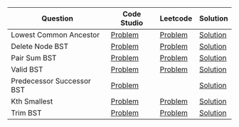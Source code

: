 | Question                  | Code Studio                                                                                            | Leetcode                                                                                | Solution                              |
| ------------------------- | ------------------------------------------------------------------------------------------------------ | --------------------------------------------------------------------------------------- | ------------------------------------- |
| Lowest Common Ancestor    | [Problem](https://www.codingninjas.com/studio/problems/981280)                                         | [Problem](https://leetcode.com/problems/lowest-common-ancestor-of-a-binary-search-tree) | [Solution](LowestCommonAncestor.java) |
| Delete Node BST           | [Problem](https://www.codingninjas.com/studio/problems/bst-delete_973001)                              | [Problem](https://leetcode.com/problems/delete-node-in-a-bst)                           | [Solution](DeleteNode.java)           |
| Pair Sum BST              | [Problem](https://www.codingninjas.com/studio/problems/920493)                                         | [Problem](https://leetcode.com/problems/two-sum-iv-input-is-a-bst)                      | [Solution](PairSum.java)              |
| Valid BST                 | [Problem](https://www.codingninjas.com/studio/problems/799483)                                         | [Problem](https://leetcode.com/problems/validate-binary-search-tree)                    | [Solution](ValidBST.java)             |
| Predecessor Successor BST | [Problem](https://www.codingninjas.com/studio/problems/_893049)                                        |                                                                                         | [Solution](PredecessorSuccessor.java) |
| Kth Smallest              | [Problem](https://www.codingninjas.com/studio/problems/920441)                                         | [Problem](https://leetcode.com/problems/kth-smallest-element-in-a-bst)                  | [Solution](KthSmallest.java)          |
| Trim BST                  | [Problem](https://www.codingninjas.com/studio/problems/remove-bst-keys-outside-the-given-range_920538) | [Problem](https://leetcode.com/problems/trim-a-binary-search-tree)                      | [Solution](TrimBST.java)          |
